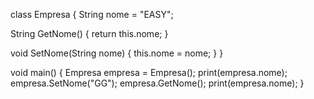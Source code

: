 class Empresa {
  String nome = "EASY";

  String GetNome() {
    return this.nome;
  }

  void SetNome(String nome) {
    this.nome = nome;
  }
}

void main() {
  Empresa empresa = Empresa();
  print(empresa.nome);
  empresa.SetNome("GG");
  empresa.GetNome();
  print(empresa.nome);
}
